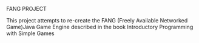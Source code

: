 FANG PROJECT

This project attempts to re-create the FANG (Freely Available Networked Game)Java Game Engine described in the book Introductory Programming with Simple Games

